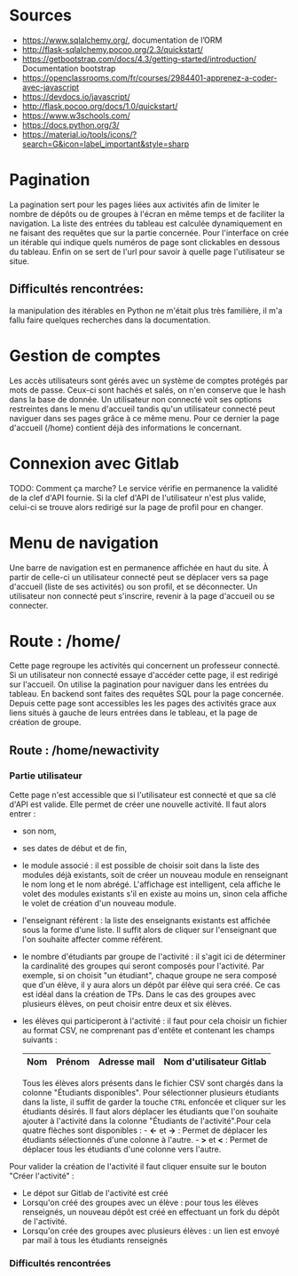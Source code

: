 # Sources

- https://www.sqlalchemy.org/, documentation de l’ORM
- http://flask-sqlalchemy.pocoo.org/2.3/quickstart/
- https://getbootstrap.com/docs/4.3/getting-started/introduction/ Documentation bootstrap
- https://openclassrooms.com/fr/courses/2984401-apprenez-a-coder-avec-javascript
- https://devdocs.io/javascript/
- http://flask.pocoo.org/docs/1.0/quickstart/
- https://www.w3schools.com/
- https://docs.python.org/3/
- https://material.io/tools/icons/?search=G&icon=label_important&style=sharp

# Pagination

La pagination sert pour les pages liées aux activités afin de limiter le nombre de dépôts ou de groupes à l'écran en même temps et de faciliter la navigation. La liste des entrées du tableau est calculée dynamiquement en ne faisant des requêtes que sur la partie concernée. Pour l'interface on crée un itérable qui indique quels numéros de page sont clickables en dessous du tableau. Enfin on se sert de l'url pour savoir à quelle page l'utilisateur se situe.

## Difficultés rencontrées: 
la manipulation des itérables en Python ne m'était plus très familière, il m'a fallu faire quelques recherches dans la documentation.

# Gestion de comptes

Les accès utilisateurs sont gérés avec un système de comptes protégés par mots de passe. Ceux-ci sont hachés et salés, on n'en conserve que le hash dans la base de donnée. Un utilisateur non connecté voit ses options restreintes dans le menu d'accueil tandis qu'un utilisateur connecté peut naviguer dans ses pages grâce à ce même menu. Pour ce dernier la page d'accueil (/home) contient déjà des informations le concernant.

# Connexion avec Gitlab

TODO: Comment ça marche?
Le service vérifie en permanence la validité de la clef d'API fournie. Si la clef d'API de l'utilisateur n'est plus valide, celui-ci se trouve alors redirigé sur la page de profil pour en changer. 

# Menu de navigation

Une barre de navigation est en permanence affichée en haut du site. À partir de celle-ci un utilisateur connecté peut se déplacer vers sa page d'accueil (liste de ses activités) ou son profil, et se déconnecter. Un utilisateur non connecté peut s'inscrire, revenir à la page d'accueil ou se connecter. 

# Route : /home/

Cette page regroupe les activités qui concernent un professeur connecté. Si un utilisateur non connecté essaye d'accéder cette page, il est redirigé sur l'accueil. On utilise la pagination pour naviguer dans les entrées du tableau. En backend sont faites des requêtes SQL pour la page concernée. Depuis cette page sont accessibles les les pages des activités grace aux liens situés à gauche de leurs entrées dans le tableau, et la page de création de groupe. 

## Route : /home/newactivity
### Partie utilisateur

Cette page n'est accessible que si l'utilisateur est connecté et que sa clé d'API est valide. Elle permet de créer une nouvelle activité. Il faut alors entrer : 
 - son nom,
 - ses dates de début et de fin,
 - le module associé : il est possible de choisir soit dans la liste des modules déjà existants, soit de créer un nouveau module en renseignant le nom long et le nom abrégé. L'affichage est intelligent, cela affiche le volet des modules existants s'il en existe au moins un, sinon cela affiche le volet de création d'un nouveau module.
 - l'enseignant référent : la liste des enseignants existants est affichée sous la forme d'une liste. Il suffit alors de cliquer sur l'enseignant que l'on souhaite affecter comme référent.
 - le nombre d'étudiants par groupe de l'activité : il s'agit ici de déterminer la cardinalité des groupes qui seront composés pour l'activité. Par exemple, si on choisit "un étudiant", chaque groupe ne sera composé que d'un élève, il y aura alors un dépôt par élève qui sera créé. Ce cas est idéal dans la création de TPs. Dans le cas des groupes avec plusieurs élèves, on peut choisir entre deux et six élèves. 
 - les élèves qui participeront à l'activité : il faut pour cela choisir un fichier au format CSV, ne comprenant pas d'entête et  contenant les champs suivants :
 
    | Nom | Prénom | Adresse mail | Nom d'utilisateur Gitlab |
    |-----|--------|--------------|--------------------------|

    Tous les élèves alors présents dans le fichier CSV sont chargés dans la colonne "Étudiants disponibles". Pour sélectionner plusieurs étudiants dans la liste, il suffit de garder la touche `CTRL` enfoncée et cliquer sur les étudiants désirés. Il faut alors déplacer les étudiants que l'on souhaite ajouter à l'activité dans la colonne "Étudiants de l'activité".Pour cela quatre flèches sont disponibles :
        - **&larr;** et **&rarr;** : Permet de déplacer les étudiants sélectionnés d'une colonne à l'autre. 
        - **>** et **<** : Permet de déplacer tous les étudiants d'une colonne vers l'autre.
    
 Pour valider la création de l'activité il faut cliquer ensuite sur le bouton "Créer l'activité" :
 - Le dépot sur Gitlab de l'activité est créé 
  - Lorsqu'on créé des groupes avec un élève : pour tous les élèves renseignés, un nouveau dépôt est créé en effectuant un fork du dépôt de l'activité. 
 - Lorsqu'on crée des groupes avec plusieurs élèves : un lien est envoyé par mail à tous les étudiants renseignés 

### Difficultés rencontrées